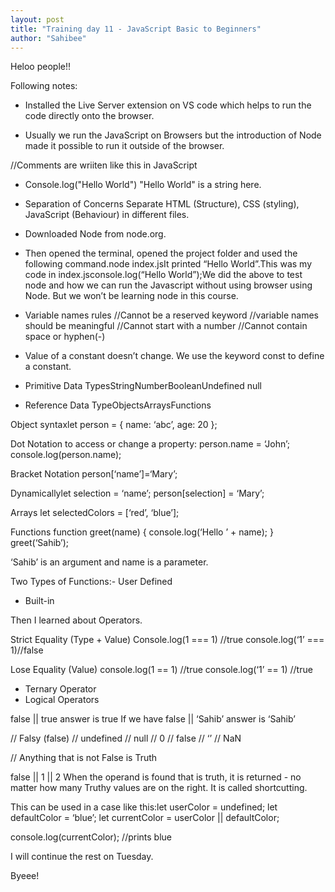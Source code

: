 ```yaml
---
layout: post
title: "Training day 11 - JavaScript Basic to Beginners"
author: "Sahibee"
---
```


Heloo people!!

Following notes:

- Installed the Live Server extension on VS code which helps to run the code directly onto the browser.

- Usually we run the JavaScript on Browsers but the introduction of Node made it possible to run it outside of the browser.

//Comments are wriiten like this in JavaScript

- Console.log("Hello World")
  "Hello World" is a string here.

- Separation of Concerns
  Separate HTML (Structure), CSS (styling), JavaScript (Behaviour) in different files.

- Downloaded Node from node.org.
- Then opened the terminal, opened the project folder and used the following command.node index.jsIt printed “Hello World”.This was my code in index.jsconsole.log(“Hello World”);We did the above to test node and how we can run the Javascript without using browser using Node. But we won’t be learning node in this course.
- Variable names rules
  //Cannot be a reserved keyword
  //variable names should be meaningful
  //Cannot start with a number
  //Cannot contain space or hyphen(-)

- Value of a constant doesn’t change. We use the keyword const to define a constant.

- Primitive Data TypesStringNumberBooleanUndefined null
- Reference Data TypeObjectsArraysFunctions

Object syntaxlet person = {
name: ‘abc’,
age: 20
};

Dot Notation to access or change a property:
person.name = ‘John’;
console.log(person.name);

Bracket Notation
person[‘name’]=‘Mary’;

Dynamicallylet selection = ‘name’;
person[selection] = ‘Mary’;

Arrays
let selectedColors = [‘red’, ‘blue’];

Functions
function greet(name) {
console.log(‘Hello ’ + name);
}
greet(‘Sahib’);

‘Sahib’ is an argument and name is a parameter.

Two Types of Functions:- User Defined

- Built-in

Then I learned about Operators.

Strict Equality (Type + Value)
Console.log(1 === 1) //true
console.log(‘1’ === 1)//false

Lose Equality (Value)
console.log(1 == 1) //true
console.log(‘1’ == 1) //true

- Ternary Operator
- Logical Operators

false || true
answer is true
If we have false || ‘Sahib’
answer is ‘Sahib’

// Falsy (false)
// undefined
// null
// 0
// false
// ‘’
// NaN

// Anything that is not False is Truth

false || 1 || 2
When the operand is found that is truth, it is returned - no matter how many Truthy values are on the right.
It is called shortcutting.

This can be used in a case like this:let userColor = undefined;
let defaultColor = ‘blue’;
let currentColor = userColor || defaultColor;

console.log(currentColor);
//prints blue

I will continue the rest on Tuesday.

Byeee!
